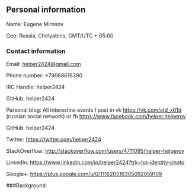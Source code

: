## Personal information

Name: Eugene Mironov

Geo: Russia, Chelyabins, GMT/UTC + 05:00 

### Contact information

  Email: helper2424@gmail.com
 
  Phone number: +79068616390
  
  IRC Handle: helper2424
 
  GitHub: helper2424
  
  Personal blog: All interestins events I post in vk https://vk.com/std_x01d (russian social network) or fb https://www.facebook.com/helper.helperov
  
  GitHub: helper2424
  
  Twitter: https://twitter.com/helper2424
  
  StackOverflow: http://stackoverflow.com/users/4711095/helper-helperov
  
  LinkedIn: https://www.linkedin.com/in/helper2424?trk=hp-identity-photo
  
  Google+: https://plus.google.com/u/0/111620516305092059109

###Background:
